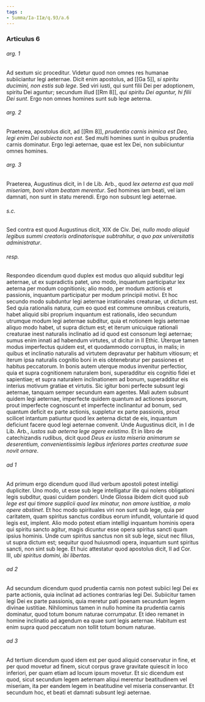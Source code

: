 ```yaml
---
tags : 
- Summa/Ia-IIæ/q.93/a.6
---
```


### Articulus 6

###### arg. 1
Ad sextum sic proceditur. Videtur quod non omnes res humanae subiiciantur legi aeternae. Dicit enim apostolus, ad [[Ga 5]], *si spiritu ducimini, non estis sub lege*. Sed viri iusti, qui sunt filii Dei per adoptionem, spiritu Dei aguntur; secundum illud [[Rm 8]], *qui spiritu Dei aguntur, hi filii Dei sunt*. Ergo non omnes homines sunt sub lege aeterna.

###### arg. 2
Praeterea, apostolus dicit, ad [[Rm 8]], *prudentia carnis inimica est Deo, legi enim Dei subiecta non est*. Sed multi homines sunt in quibus prudentia carnis dominatur. Ergo legi aeternae, quae est lex Dei, non subiiciuntur omnes homines.

###### arg. 3
Praeterea, Augustinus dicit, in I de Lib. Arb., quod *lex aeterna est qua mali miseriam, boni vitam beatam merentur*. Sed homines iam beati, vel iam damnati, non sunt in statu merendi. Ergo non subsunt legi aeternae.

###### s.c.
Sed contra est quod Augustinus dicit, XIX de Civ. Dei, *nullo modo aliquid legibus summi creatoris ordinatorisque subtrahitur, a quo pax universitatis administratur*.

###### resp.
Respondeo dicendum quod duplex est modus quo aliquid subditur legi aeternae, ut ex supradictis patet, uno modo, inquantum participatur lex aeterna per modum cognitionis; alio modo, per modum actionis et passionis, inquantum participatur per modum principii motivi. Et hoc secundo modo subduntur legi aeternae irrationales creaturae, ut dictum est. Sed quia rationalis natura, cum eo quod est commune omnibus creaturis, habet aliquid sibi proprium inquantum est rationalis, ideo secundum utrumque modum legi aeternae subditur, quia et notionem legis aeternae aliquo modo habet, ut supra dictum est; et iterum unicuique rationali creaturae inest naturalis inclinatio ad id quod est consonum legi aeternae; sumus enim innati ad habendum virtutes, ut dicitur in II Ethic. Uterque tamen modus imperfectus quidem est, et quodammodo corruptus, in malis; in quibus et inclinatio naturalis ad virtutem depravatur per habitum vitiosum; et iterum ipsa naturalis cognitio boni in eis obtenebratur per passiones et habitus peccatorum. In bonis autem uterque modus invenitur perfectior, quia et supra cognitionem naturalem boni, superadditur eis cognitio fidei et sapientiae; et supra naturalem inclinationem ad bonum, superadditur eis interius motivum gratiae et virtutis. Sic igitur boni perfecte subsunt legi aeternae, tanquam semper secundum eam agentes. Mali autem subsunt quidem legi aeternae, imperfecte quidem quantum ad actiones ipsorum, prout imperfecte cognoscunt et imperfecte inclinantur ad bonum, sed quantum deficit ex parte actionis, suppletur ex parte passionis, prout scilicet intantum patiuntur quod lex aeterna dictat de eis, inquantum deficiunt facere quod legi aeternae convenit. Unde Augustinus dicit, in I de Lib. Arb., *iustos sub aeterna lege agere existimo*. Et in libro de catechizandis rudibus, dicit quod *Deus ex iusta miseria animarum se deserentium, convenientissimis legibus inferiores partes creaturae suae novit ornare*.

###### ad 1
Ad primum ergo dicendum quod illud verbum apostoli potest intelligi dupliciter. Uno modo, ut esse sub lege intelligatur ille qui nolens obligationi legis subditur, quasi cuidam ponderi. Unde Glossa ibidem dicit quod *sub lege est qui timore supplicii quod lex minatur, non amore iustitiae, a malo opere abstinet*. Et hoc modo spirituales viri non sunt sub lege, quia per caritatem, quam spiritus sanctus cordibus eorum infundit, voluntarie id quod legis est, implent. Alio modo potest etiam intelligi inquantum hominis opera qui spiritu sancto agitur, magis dicuntur esse opera spiritus sancti quam ipsius hominis. Unde cum spiritus sanctus non sit sub lege, sicut nec filius, ut supra dictum est; sequitur quod huiusmodi opera, inquantum sunt spiritus sancti, non sint sub lege. Et huic attestatur quod apostolus dicit, II ad Cor. III, *ubi spiritus domini, ibi libertas*.

###### ad 2
Ad secundum dicendum quod prudentia carnis non potest subiici legi Dei ex parte actionis, quia inclinat ad actiones contrarias legi Dei. Subiicitur tamen legi Dei ex parte passionis, quia meretur pati poenam secundum legem divinae iustitiae. Nihilominus tamen in nullo homine ita prudentia carnis dominatur, quod totum bonum naturae corrumpatur. Et ideo remanet in homine inclinatio ad agendum ea quae sunt legis aeternae. Habitum est enim supra quod peccatum non tollit totum bonum naturae.

###### ad 3
Ad tertium dicendum quod idem est per quod aliquid conservatur in fine, et per quod movetur ad finem, sicut corpus grave gravitate quiescit in loco inferiori, per quam etiam ad locum ipsum movetur. Et sic dicendum est quod, sicut secundum legem aeternam aliqui merentur beatitudinem vel miseriam, ita per eandem legem in beatitudine vel miseria conservantur. Et secundum hoc, et beati et damnati subsunt legi aeternae.

